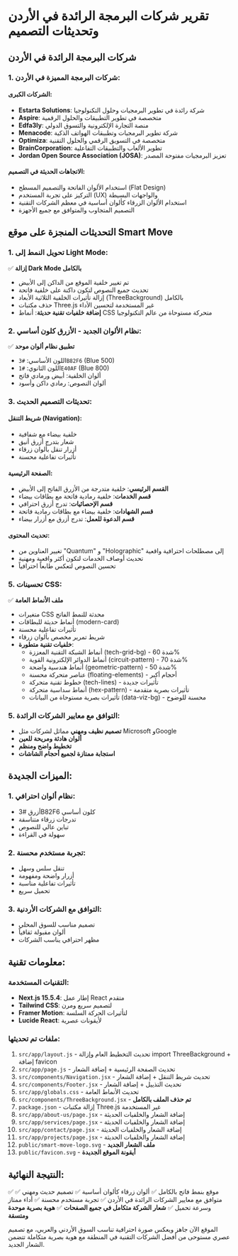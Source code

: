 # تقرير شركات البرمجة الرائدة في الأردن وتحديثات التصميم

## شركات البرمجة الرائدة في الأردن

### 1. شركات البرمجة المميزة في الأردن:

#### الشركات الكبرى:
- **Estarta Solutions**: شركة رائدة في تطوير البرمجيات وحلول التكنولوجيا
- **Aspire**: متخصصة في تطوير التطبيقات والحلول الرقمية
- **Edfa3ly**: منصة التجارة الإلكترونية والتسوق الدولي
- **Menacode**: شركة تطوير البرمجيات وتطبيقات الهواتف الذكية
- **Optimiza**: متخصصة في التسويق الرقمي والحلول التقنية
- **BrainCorporation**: تطوير الألعاب والتطبيقات التفاعلية
- **Jordan Open Source Association (JOSA)**: تعزيز البرمجيات مفتوحة المصدر

#### الاتجاهات الحديثة في التصميم:
- استخدام الألوان الفاتحة والتصميم المسطح (Flat Design)
- التركيز على تجربة المستخدم (UX) والواجهات البسيطة
- استخدام الألوان الزرقاء كألوان أساسية في معظم الشركات التقنية
- التصميم المتجاوب والمتوافق مع جميع الأجهزة

## التحديثات المنجزة على موقع Smart Move

### 1. تحويل النمط إلى Light Mode:
✅ **إزالة Dark Mode بالكامل**
- تم تغيير خلفية الموقع من الداكن إلى الأبيض
- تحديث جميع النصوص لتكون داكنة على خلفية فاتحة
- إزالة تأثيرات الخلفية الثلاثية الأبعاد (ThreeBackground) بالكامل
- حذف مكتبات Three.js غير المستخدمة لتحسين الأداء
- **إضافة خلفيات تقنية حديثة**: أنماط CSS متحركة مستوحاة من عالم التكنولوجيا

### 2. نظام الألوان الجديد - الأزرق كلون أساسي:
✅ **تطبيق نظام ألوان موحد**
- اللون الأساسي: `#3B82F6` (Blue 500)
- اللون الثانوي: `#1E40AF` (Blue 800)
- ألوان الخلفية: أبيض ورمادي فاتح
- ألوان النصوص: رمادي داكن وأسود

### 3. تحديثات التصميم الحديث:

#### شريط التنقل (Navigation):
- خلفية بيضاء مع شفافية
- شعار بتدرج أزرق أنيق
- أزرار تنقل بألوان زرقاء
- تأثيرات تفاعلية محسنة

#### الصفحة الرئيسية:
- **القسم الرئيسي**: خلفية متدرجة من الأزرق الفاتح إلى الأبيض
- **قسم الخدمات**: خلفية رمادية فاتحة مع بطاقات بيضاء
- **قسم الإحصائيات**: تدرج أزرق احترافي
- **قسم الشهادات**: خلفية بيضاء مع بطاقات رمادية فاتحة
- **قسم الدعوة للعمل**: تدرج أزرق مع أزرار بيضاء

#### تحديث المحتوى:
- تغيير العناوين من "Quantum" و "Holographic" إلى مصطلحات احترافية واقعية
- تحديث أوصاف الخدمات لتكون أكثر واقعية ومهنية
- تحسين النصوص لتعكس طابعاً احترافياً

### 5. تحسينات CSS:
✅ **ملف الأنماط العامة**
- متغيرات CSS محدثة للنمط الفاتح
- أنماط حديثة للبطاقات (modern-card)
- تأثيرات تفاعلية محسنة
- شريط تمرير مخصص بألوان زرقاء
- **خلفيات تقنية متطورة**:
  - أنماط الشبكة التقنية المعززة (tech-grid-bg) - شدة 60%
  - أنماط الدوائر الإلكترونية القوية (circuit-pattern) - شدة 70%
  - أنماط هندسية واضحة (geometric-pattern) - شدة 50%
  - عناصر متحركة محسنة (floating-elements) - أحجام أكبر
  - خطوط تقنية متحركة (tech-lines) - تأثيرات جديدة
  - أنماط سداسية متحركة (hex-pattern) - تأثيرات بصرية متقدمة
  - تأثيرات بصرية مستوحاة من البيانات (data-viz-bg) - محسنة للوضوح

### 5. التوافق مع معايير الشركات الرائدة:
- **تصميم نظيف ومهني** مماثل لشركات مثل Microsoft وGoogle
- **ألوان هادئة ومريحة للعين** 
- **تخطيط واضح ومنظم**
- **استجابة ممتازة لجميع أحجام الشاشات**

## الميزات الجديدة:

### 1. نظام ألوان احترافي:
- أزرق #3B82F6 كلون أساسي
- تدرجات زرقاء متناسقة
- تباين عالي للنصوص
- سهولة في القراءة

### 2. تجربة مستخدم محسنة:
- تنقل سلس وسهل
- أزرار واضحة ومفهومة
- تأثيرات تفاعلية مناسبة
- تحميل سريع

### 3. التوافق مع الشركات الأردنية:
- تصميم مناسب للسوق المحلي
- ألوان مقبولة ثقافياً
- مظهر احترافي يناسب الشركات

## معلومات تقنية:

### التقنيات المستخدمة:
- **Next.js 15.5.4**: إطار عمل React متقدم
- **Tailwind CSS**: لتصميم سريع ومرن
- **Framer Motion**: لتأثيرات الحركة السلسة
- **Lucide React**: لأيقونات عصرية

### ملفات تم تحديثها:
1. `src/app/layout.js` - تحديث التخطيط العام وإزالة import ThreeBackground + إضافة favicon
2. `src/app/page.js` - تحديث الصفحة الرئيسية + إضافة الشعار
3. `src/components/Navigation.jsx` - تحديث شريط التنقل + إضافة الشعار
4. `src/components/Footer.jsx` - تحديث التذييل + إضافة الشعار
5. `src/app/globals.css` - تحديث الأنماط العامة
6. `src/components/ThreeBackground.jsx` - **تم حذف الملف بالكامل**
7. `package.json` - إزالة مكتبات Three.js غير المستخدمة
8. `src/app/about-us/page.jsx` - إضافة الشعار والخلفيات الحديثة
9. `src/app/services/page.jsx` - إضافة الشعار والخلفيات الحديثة
10. `src/app/contact/page.jsx` - إضافة الشعار والخلفيات الحديثة
11. `src/app/projects/page.jsx` - إضافة الشعار والخلفيات الحديثة
12. `public/smart-move-logo.svg` - **ملف الشعار الجديد**
13. `public/favicon.svg` - **أيقونة الموقع الجديدة**

## النتيجة النهائية:
✅ موقع بنمط فاتح بالكامل
✅ ألوان زرقاء كألوان أساسية
✅ تصميم حديث ومهني
✅ متوافق مع معايير الشركات الرائدة في الأردن
✅ تجربة مستخدم محسنة
✅ أداء ممتاز وسرعة تحميل
✅ **شعار الشركة متكامل في جميع الصفحات**
✅ **هوية بصرية موحدة ومتسقة**

الموقع الآن جاهز ويعكس صورة احترافية تناسب السوق الأردني والعربي، مع تصميم عصري مستوحى من أفضل الشركات التقنية في المنطقة مع هوية بصرية متكاملة تتضمن الشعار الجديد.